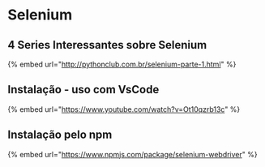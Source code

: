 # Selenium

## 4 Series Interessantes sobre Selenium 

{% embed url="http://pythonclub.com.br/selenium-parte-1.html" %}

## Instalação - uso com VsCode

{% embed url="https://www.youtube.com/watch?v=Ot10qzrb13c" %}

## Instalação pelo npm

{% embed url="https://www.npmjs.com/package/selenium-webdriver" %}



